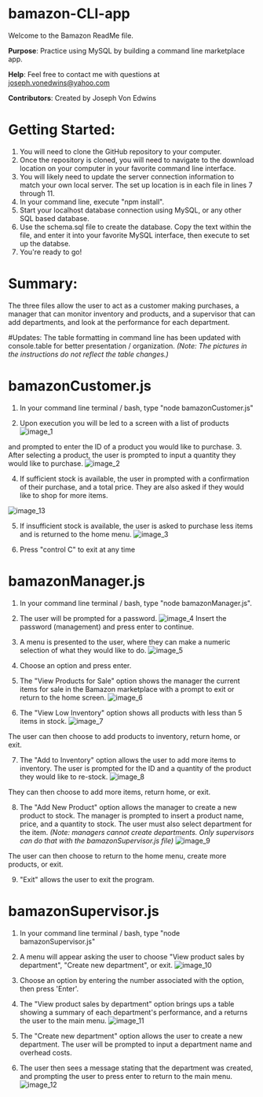 # bamazon-CLI-app
Welcome to the Bamazon ReadMe file.

**Purpose**: Practice using MySQL by building a command line marketplace app.

**Help**: Feel free to contact me with questions at joseph.vonedwins@yahoo.com

**Contributors**: Created by Joseph Von Edwins


# Getting Started:
1. You will need to clone the GitHub repository to your computer.
2. Once the repository is cloned, you will need to navigate to the download location on your computer in your favorite command line interface.
3. You will likely need to update the  server connection information to match your own local server. The set up location is in each file in lines 7 through 11.
4. In your command line, execute "npm install".
5. Start your localhost database connection using MySQL, or any other SQL based database.
6. Use the schema.sql file to create the database. Copy the text within the file, and enter it into your favorite MySQL interface, then execute to set up the databse.
7. You're ready to go!

# Summary: 
The three files allow the user to act as a customer making purchases, a manager that can monitor inventory and products, and a supervisor that can add departments, and look at the performance for each department.

#Updates:
The table formatting in command line has been updated with console.table for better presentation / organization. *(Note: The pictures in the instructions do not reflect the table changes.)*

# bamazonCustomer.js
1. In your command line terminal / bash, type "node bamazonCustomer.js"

2. Upon execution you will be led to a screen with a list of products
![image_1](/images/image_1.png)

 and prompted to enter the ID of a product you would like to purchase. 
 3. After selecting a product, the user is prompted to input a quantity they would like to purchase.
 ![image_2](/images/image_2.png)


 4. If sufficient stock is available, the user in prompted with a confirmation of their purchase, and a total price. They are also asked if they would like to shop for more items.

![image_13](/images/image_13.png)


 5. If insufficient stock is available, the user is asked to purchase less items and is returned to the home menu.
  ![image_3](/images/image_3.png)


  6. Press "control C" to exit at any time


  # bamazonManager.js
 1. In your command line terminal / bash, type "node bamazonManager.js".

 2. The user will be prompted for a password.
![image_4](/images/image_4.png)
 Insert the password (management) and press enter to continue.

 3. A menu is presented to the user, where they can make a numeric selection of what they would like to do.
![image_5](/images/image_5.png)

 4. Choose an option and press enter.

 5. The "View Products for Sale" option shows the manager the current items for sale in the Bamazon marketplace with a prompt to exit or return to the home screen.
 ![image_6](/images/image_6.png)

 6. The "View Low Inventory" option shows all products with less than 5 items in stock.
![image_7](/images/image_7.png)

 The user can then choose to add products to inventory, return home, or exit.

 7. The "Add to Inventory" option allows the user to add more items to inventory. The user is prompted for the ID and a quantity of the product they would like to re-stock.
 ![image_8](/images/image_8.png)

 They can then choose to add more items, return home, or exit.

 8. The "Add New Product" option allows the manager to create a new product to stock. The manager is prompted to insert a product name, price, and a quantity to stock. The user must also select department for the item. *(Note: managers cannot create departments. Only supervisors can do that with the bamazonSupervisor.js file)*
 ![image_9](/images/image_9.png)

The user can then choose to return to the home menu, create more products, or exit.

9. "Exit" allows the user to exit the program.


# bamazonSupervisor.js
1. In your command line terminal / bash, type "node bamazonSupervisor.js"

2. A menu will appear asking the user to choose "View product sales by department", "Create new department", or exit.
![image_10](/images/image_10.png)

3. Choose an option by entering the number associated with the option, then press 'Enter'.

4. The "View product sales by department" option brings ups a table showing a summary of each department's performance, and a returns the user to the main menu.
![image_11](/images/image_11.png)

5. The "Create new department" option allows the user to create a new department. The user will be prompted to input a department name and overhead costs.

6. The user then sees a message stating that the department was created, and prompting the user to press enter to return to the main menu.
![image_12](/images/image_12.png)

